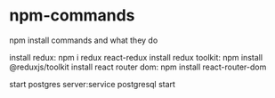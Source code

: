 # npm-commands
npm install commands and what they do


install redux: npm i redux react-redux
install redux toolkit: npm  install @reduxjs/toolkit
install react router dom: npm install react-router-dom


start postgres server:service postgresql start
